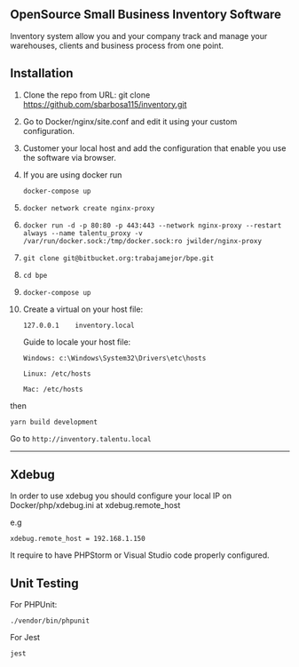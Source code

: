 ## OpenSource Small Business Inventory Software 

Inventory system allow you and your company track and manage your warehouses, clients and business process from one point.

## Installation

1. Clone the repo from URL: git clone https://github.com/sbarbosa115/inventory.git
2. Go to Docker/nginx/site.conf and edit it using your custom configuration.
3. Customer your local host and add the configuration that enable you use the software via browser.
4. If you are using docker run
    ```
    docker-compose up
    ```

1. `docker network create nginx-proxy`
2. `docker run -d -p 80:80 -p 443:443 --network nginx-proxy --restart always --name talentu_proxy -v /var/run/docker.sock:/tmp/docker.sock:ro jwilder/nginx-proxy`
3. `git clone git@bitbucket.org:trabajamejor/bpe.git`
4. `cd bpe`
5. `docker-compose up`
6. Create a virtual on your host file:

    `127.0.0.1    inventory.local`
    
    Guide to locale your host file:
    
    `Windows: c:\Windows\System32\Drivers\etc\hosts`
    
    `Linux: /etc/hosts`
    
    `Mac: /etc/hosts`
   
then
    
    yarn build development  

Go to `http://inventory.talentu.local`

---

## Xdebug

In order to use xdebug you should configure your local IP on Docker/php/xdebug.ini at xdebug.remote_host

e.g

    xdebug.remote_host = 192.168.1.150

It require to have PHPStorm or Visual Studio code properly configured.

## Unit Testing

For PHPUnit: 

    ./vendor/bin/phpunit

For Jest

    jest

